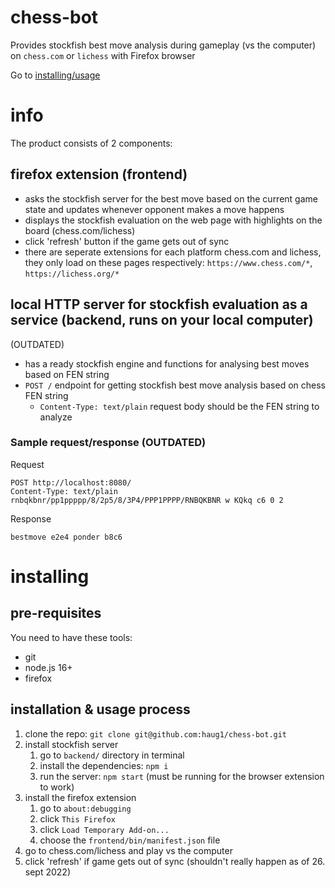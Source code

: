# chess-bot

Provides stockfish best move analysis during gameplay (vs the computer) on `chess.com` or `lichess` with Firefox browser

Go to [installing/usage](#installing)

# info

The product consists of 2 components:

## firefox extension (frontend)

- asks the stockfish server for the best move based on the current game state and updates whenever opponent makes a move happens
- displays the stockfish evaluation on the web page with highlights on the board (chess.com/lichess)
- click 'refresh' button if the game gets out of sync
- there are seperate extensions for each platform chess.com and lichess, they only load on these pages respectively: `https://www.chess.com/*`, `https://lichess.org/*`

## local HTTP server for stockfish evaluation as a service (backend, runs on your local computer)

(OUTDATED)

- has a ready stockfish engine and functions for analysing best moves based on FEN string
- `POST /` endpoint for getting stockfish best move analysis based on chess FEN string
  - `Content-Type: text/plain` request body should be the FEN string to analyze

### Sample request/response (OUTDATED)

Request

```
POST http://localhost:8080/
Content-Type: text/plain
rnbqkbnr/pp1ppppp/8/2p5/8/3P4/PPP1PPPP/RNBQKBNR w KQkq c6 0 2
```

Response

```
bestmove e2e4 ponder b8c6
```

# installing

## pre-requisites

You need to have these tools:

- git
- node.js 16+
- firefox

## installation & usage process

1. clone the repo: `git clone git@github.com:haug1/chess-bot.git`
2. install stockfish server
   1. go to `backend/` directory in terminal
   2. install the dependencies: `npm i`
   3. run the server: `npm start` (must be running for the browser extension to work)
3. install the firefox extension
   1. go to `about:debugging`
   2. click `This Firefox`
   3. click `Load Temporary Add-on...`
   4. choose the `frontend/bin/manifest.json` file
4. go to chess.com/lichess and play vs the computer
5. click 'refresh' if game gets out of sync (shouldn't really happen as of 26. sept 2022)
